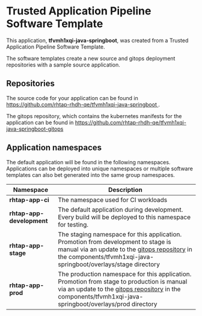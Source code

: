# Trusted Application Pipeline Software Template

This application, **tfvmh1xqi-java-springboot**, was created from a Trusted Application Pipeline Software Template.

The software templates create a new source and gitops deployment repositories with a sample source application. 

## Repositories

The source code for your application can be found in [https://github.com/rhtap-rhdh-qe/tfvmh1xqi-java-springboot ](https://github.com/rhtap-rhdh-qe/tfvmh1xqi-java-springboot ).
 
The gitops repository, which contains the kubernetes manifests for the application can be found in 
[https://github.com/rhtap-rhdh-qe/tfvmh1xqi-java-springboot-gitops ](https://github.com/rhtap-rhdh-qe/tfvmh1xqi-java-springboot-gitops ) 

## Application namespaces 

The default application will be found in the following namespaces. Applications can be deployed into unique namespaces or multiple software templates can also bet generated into the same group namespaces.  

|  Namespace   |  Description   |  
| -------- | -------- |
| **rhtap-app-ci** | The namespace used for CI workloads |
| **rhtap-app-development** | The default application during development. Every build will be deployed to this namespace for testing. |
| **rhtap-app-stage** | The staging namespace for this application. Promotion from development to stage is manual via an update to the [gitops repository](https://github.com/rhtap-rhdh-qe/tfvmh1xqi-java-springboot-gitops ) in the components/tfvmh1xqi-java-springboot/overlays/stage directory |
| **rhtap-app-prod** | The production namespace for this application. Promotion from stage to production is manual via an update to the [gitops repository](https://github.com/rhtap-rhdh-qe/tfvmh1xqi-java-springboot-gitops ) in the components/tfvmh1xqi-java-springboot/overlays/prod directory |